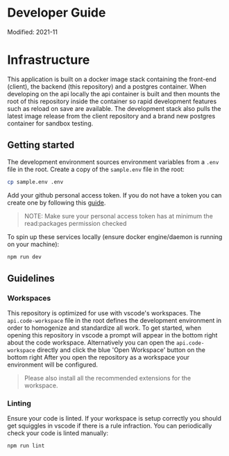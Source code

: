 # Developer Guide

Modified: 2021-11

# Infrastructure
This application is built on a docker image stack containing the front-end (client), the backend (this repository) and a postgres container. When developing on the api locally the api container is built and then mounts the root of this repository inside the container so rapid development features such as reload on save are available. The development stack also pulls the latest image release from the client repository and a brand new postgres container for sandbox testing.

## Getting started
The development environment sources environment variables from a `.env` file in the root. Create a copy of the `sample.env` file in the root:
```bash
cp sample.env .env
```

Add your github personal access token. If you do not have a token you can create one by following this [guide](https://docs.github.com/en/authentication/keeping-your-account-and-data-secure/creating-a-personal-access-token). 
> NOTE: Make sure your personal access token has at minimum the read:packages permission checked

To spin up these services locally (ensure docker engine/daemon is running on your machine):
```bash
npm run dev
```

## Guidelines

### Workspaces
This repository is optimized for use with vscode's workspaces. The `api.code-workspace` file in the root defines the development environment in order to homogenize and standardize all work. To get started, when opening this repository in vscode a prompt will appear in the bottom right about the code workspace. Alternatively you can open the `api.code-workspace` directly and click the blue 'Open Workspace' button on the bottom right  After you open the repository as a workspace your environment will be configured.
> Please also install all the recommended extensions for the workspace.

### Linting
Ensure your code is linted. If your workspace is setup correctly you should get squiggles in vscode if there is a rule infraction. You can periodically check your code is linted manually:
```bash
npm run lint
```